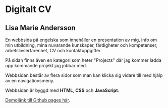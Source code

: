 # Digitalt CV

## Lisa Marie Andersson

En webbsida på engelska som innehåller en presentation av mig, info om min utbildning, mina nuvarande kunskaper, färdigheter och kompetenser, arbetslivserfarenhet, CV och kontaktuppgifter. 

På sidan finns även en kategori som heter "Projects" där jag kommer ladda upp kommande projekt jag jobbar med. 

Webbsidan består av flera sidor som man kan klicka sig vidare till med hjälp av en navigationsmeny. 

Webbsidan är byggd med **HTML**, **CSS** och **JavaScript**.

[Demolänk till Github pages här](https://lisamarieandersson.github.io/cv/).